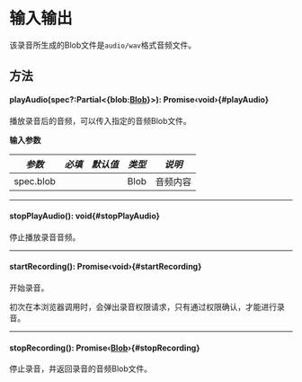 <script setup>
import '/style.css'
</script>
# 输入输出

该录音所生成的Blob文件是`audio/wav`格式音频文件。

## 方法

#### <font id="API" />playAudio(<font id="Type">spec?:Partial<{blob:[Blob](https://developer.mozilla.org/zh-CN/docs/Web/API/Blob)}></font>)<font id="Type">: Promise‹void›</font>{#playAudio}

播放录音后的音频，可以传入指定的音频Blob文件。

**输入参数**

| **_参数_** | **_必填_** | **_默认值_** | **_类型_** | **_说明_** |
| --- | --- | --- | --- | --- |
| spec.blob |  | | Blob | 音频内容 |

---
#### <font id="API" />stopPlayAudio()<font id="Type">: void</font>{#stopPlayAudio}

停止播放录音音频。


---

#### <font id="API" />startRecording()<font id="Type">: Promise‹void›</font>{#startRecording}

开始录音。

初次在本浏览器调用时，会弹出录音权限请求，只有通过权限确认，才能进行录音。

---

#### <font id="API" />stopRecording()<font id="Type">: Promise‹[Blob](https://developer.mozilla.org/zh-CN/docs/Web/API/Blob)›</font>{#stopRecording}

停止录音，并返回录音的音频Blob文件。